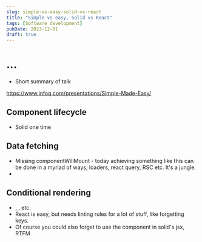 ```yaml
---
slug: simple-vs-easy-solid-vs-react
title: "Simple vs easy, Solid vs React"
tags: [Software development]
pubDate: 2023-12-01
draft: true
---
```


# ...

- Short summary of talk

https://www.infoq.com/presentations/Simple-Made-Easy/

## Component lifecycle

- Solid one time

## Data fetching

- Missing componentWillMount - today achieving something like this can be done in a myriad of ways; loaders, react query, RSC etc. It's a jungle.
-

## Conditional rendering

- <Show>, <Match>, <For> etc.
- React is easy, but needs linting rules for a lot of stuff, like forgetting keys.
- Of course you could also forget to use the <For> component in solid's jsx, RTFM
